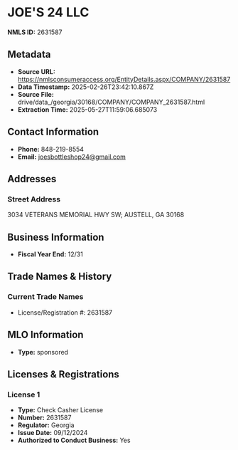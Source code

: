 # JOE'S 24 LLC

**NMLS ID:** 2631587

## Metadata
- **Source URL:** https://nmlsconsumeraccess.org/EntityDetails.aspx/COMPANY/2631587
- **Data Timestamp:** 2025-02-26T23:42:10.867Z
- **Source File:** drive/data_/georgia/30168/COMPANY/COMPANY_2631587.html
- **Extraction Time:** 2025-05-27T11:59:06.685073

## Contact Information
- **Phone:** 848-219-8554
- **Email:** joesbottleshop24@gmail.com

## Addresses
### Street Address
3034 VETERANS MEMORIAL HWY SW; AUSTELL, GA 30168

## Business Information
- **Fiscal Year End:** 12/31

## Trade Names & History
### Current Trade Names
- License/Registration #: 2631587

## MLO Information
- **Type:** sponsored

## Licenses & Registrations

### License 1
- **Type:** Check Casher License
- **Number:** 2631587
- **Regulator:** Georgia
- **Issue Date:** 09/12/2024
- **Authorized to Conduct Business:** Yes
